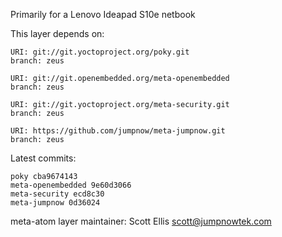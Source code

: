 Primarily for a Lenovo Ideapad S10e netbook

This layer depends on:

    URI: git://git.yoctoproject.org/poky.git
    branch: zeus

    URI: git://git.openembedded.org/meta-openembedded
    branch: zeus

    URI: git://git.yoctoproject.org/meta-security.git
    branch: zeus

    URI: https://github.com/jumpnow/meta-jumpnow.git
    branch: zeus


Latest commits:

    poky cba9674143
    meta-openembedded 9e60d3066
    meta-security ecd8c30
    meta-jumpnow 0d36024


meta-atom layer maintainer: Scott Ellis <scott@jumpnowtek.com>
